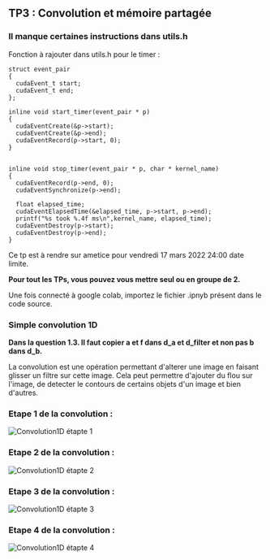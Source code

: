 ## TP3 : Convolution et mémoire partagée

### Il manque certaines instructions dans utils.h
Fonction à rajouter dans utils.h pour le timer :

```
struct event_pair
{
  cudaEvent_t start;
  cudaEvent_t end;
};

inline void start_timer(event_pair * p)
{
  cudaEventCreate(&p->start);
  cudaEventCreate(&p->end);
  cudaEventRecord(p->start, 0);
}


inline void stop_timer(event_pair * p, char * kernel_name)
{
  cudaEventRecord(p->end, 0);
  cudaEventSynchronize(p->end);
  
  float elapsed_time;
  cudaEventElapsedTime(&elapsed_time, p->start, p->end);
  printf("%s took %.4f ms\n",kernel_name, elapsed_time);
  cudaEventDestroy(p->start);
  cudaEventDestroy(p->end);
}
```

Ce tp est à rendre sur ametice pour vendredi 17 mars 2022 24:00 date limite.

**Pour tout les TPs, vous pouvez vous mettre seul ou en groupe de 2.**

Une fois connecté à google colab, importez le fichier .ipnyb présent dans le code source. 

### Simple convolution 1D

**Dans la question 1.3. Il faut copier a et f dans d_a et d_filter et non pas b dans d_b.**

La convolution est une opération permettant d'alterer une image en faisant glisser un filtre sur cette image. Cela peut permettre d'ajouter du flou sur l'image, de detecter le contours de certains objets d'un image et bien d'autres.

### Etape 1 de la convolution :
![Convolution1D étapte 1](conv1.png)

### Etape 2 de la convolution :
![Convolution1D étapte 2](conv2.png)

### Etape 3 de la convolution :
![Convolution1D étapte 3](conv3.png)

### Etape 4 de la convolution :
![Convolution1D étapte 4](conv4.png)
